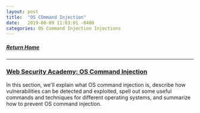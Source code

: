 ```yaml
---
layout: post
title:  "OS COmmand Injection"
date:   2019-08-09 11:03:01 -0400
categories: OS Command Injection Injections
---
```


##### [Return Home](https://thegetch.github.io/penetration/testing/resources/2020/07/24/Home/)

---

### [Web Security Academy: OS Command Injection](https://portswigger.net/web-security/os-command-injection)

In this section, we'll explain what OS command injection is, describe how vulnerabilities can be detected and exploited, spell out some useful commands and techniques for different operating systems, and summarize how to prevent OS command injection.
